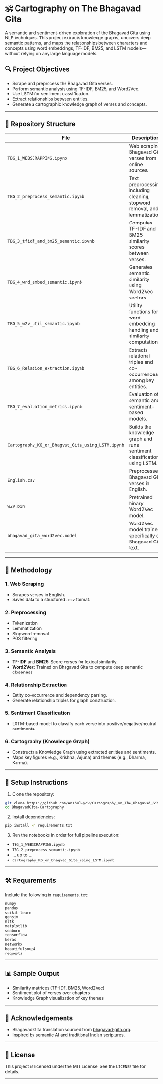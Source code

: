 
# 🕉️ Cartography on The Bhagavad Gita

A semantic and sentiment-driven exploration of the Bhagavad Gita using NLP techniques. This project extracts knowledge graphs, uncovers deep semantic patterns, and maps the relationships between characters and concepts using word embeddings, TF-IDF, BM25, and LSTM models—without relying on any large language models.

## 🔍 Project Objectives

- Scrape and preprocess the Bhagavad Gita verses.
- Perform semantic analysis using TF-IDF, BM25, and Word2Vec.
- Use LSTM for sentiment classification.
- Extract relationships between entities.
- Generate a cartographic knowledge graph of verses and concepts.

---

## 📁 Repository Structure

| File | Description |
|------|-------------|
| `TBG_1_WEBSCRAPPING.ipynb` | Web scraping Bhagavad Gita verses from online sources. |
| `TBG_2_preprocess_semantic.ipynb` | Text preprocessing including cleaning, stopword removal, and lemmatization. |
| `TBG_3_tfidf_and_bm25_semantic.ipynb` | Computes TF-IDF and BM25 similarity scores between verses. |
| `TBG_4_wrd_embed_semantic.ipynb` | Generates semantic similarity using Word2Vec vectors. |
| `TBG_5_w2v_util_semantic.ipynb` | Utility functions for word embedding handling and similarity computation. |
| `TBG_6_Relation_extraction.ipynb` | Extracts relational triples and co-occurrences among key entities. |
| `TBG_7_evaluation_metrics.ipynb` | Evaluation of semantic and sentiment-based models. |
| `Cartography_KG_on_Bhagvat_Gita_using_LSTM.ipynb` | Builds the knowledge graph and runs sentiment classification using LSTM. |
| `English.csv` | Preprocessed Bhagavad Gita verses in English. |
| `w2v.bin` | Pretrained binary Word2Vec model. |
| `bhagavad_gita_word2vec.model` | Word2Vec model trained specifically on Bhagavad Gita text. |

---

## 🧠 Methodology

### 1. Web Scraping
- Scrapes verses in English.
- Saves data to a structured `.csv` format.

### 2. Preprocessing
- Tokenization
- Lemmatization
- Stopword removal
- POS filtering

### 3. Semantic Analysis
- **TF-IDF** and **BM25**: Score verses for lexical similarity.
- **Word2Vec**: Trained on Bhagavad Gita to compute deep semantic closeness.

### 4. Relationship Extraction
- Entity co-occurrence and dependency parsing.
- Generate relationship triples for graph construction.

### 5. Sentiment Classification
- LSTM-based model to classify each verse into positive/negative/neutral sentiments.

### 6. Cartography (Knowledge Graph)
- Constructs a Knowledge Graph using extracted entities and sentiments.
- Maps key figures (e.g., Krishna, Arjuna) and themes (e.g., Dharma, Karma).

---

## 🚀 Setup Instructions

  1. Clone the repository:
   ```bash
   git clone https://github.com/Anshul-ydv/Cartography_on_The_Bhagavad_Gita.git
   cd BhagavadGita-Cartography
```

  2. Install dependencies:

   ```bash
   pip install -r requirements.txt
   ```

  3. Run the notebooks in order for full pipeline execution:

   * `TBG_1_WEBSCRAPPING.ipynb`
   * `TBG_2_preprocess_semantic.ipynb`
   * ... up to ...
   * `Cartography_KG_on_Bhagvat_Gita_using_LSTM.ipynb`

---

## 🛠 Requirements

Include the following in `requirements.txt`:

```txt
numpy
pandas
scikit-learn
gensim
nltk
matplotlib
seaborn
tensorflow
keras
networkx
beautifulsoup4
requests
```

---

## 📊 Sample Output

* Similarity matrices (TF-IDF, BM25, Word2Vec)
* Sentiment plot of verses over chapters
* Knowledge Graph visualization of key themes

---

## 🙏 Acknowledgements

* Bhagavad Gita translation sourced from [bhagavad-gita.org](https://www.bhagavad-gita.org).
* Inspired by semantic AI and traditional Indian scriptures.

---

## 📜 License

This project is licensed under the MIT License. See the `LICENSE` file for details.


---
